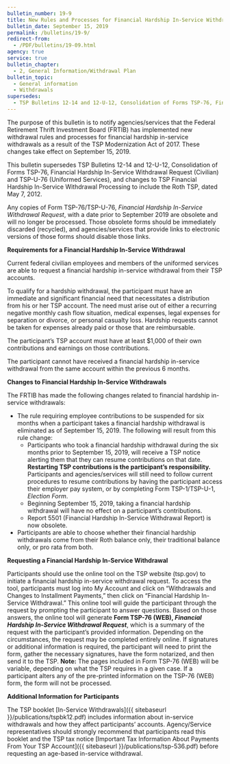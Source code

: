 ```yaml
---
bulletin_number: 19-9
title: New Rules and Processes for Financial Hardship In-Service Withdrawals
bulletin_date: September 15, 2019
permalink: /bulletins/19-9/
redirect-from:
  - /PDF/bulletins/19-09.html
agency: true
service: true
bulletin_chapter:
  - 2, General Information/Withdrawal Plan
bulletin_topic:
  - General information
  - Withdrawals
supersedes:
  - TSP Bulletins 12-14 and 12-U-12, Consolidation of Forms TSP-76, Financial Hardship In-Service Withdrawal Request (Civilian) and TSP-U-76 (Uniformed Services), and changes to TSP Financial Hardship In-Service Withdrawal Processing to include the Roth TSP, dated May 7, 2012.
---
```


<p>The purpose of this bulletin is to notify agencies/services that the Federal Retirement Thrift Investment Board (FRTIB) has implemented new withdrawal rules and processes for financial hardship in-service withdrawals as a result of the TSP Modernization Act of 2017. These changes take effect on September 15, 2019.</p>
<p>This bulletin supersedes TSP Bulletins 12-14 and 12-U-12, Consolidation of Forms TSP-76, Financial Hardship In-Service Withdrawal Request (Civilian) and TSP-U-76 (Uniformed Services), and changes to TSP Financial Hardship In-Service Withdrawal Processing to include the Roth TSP, dated May 7, 2012.</p>
<p>Any copies of Form TSP-76/TSP-U-76, <i>Financial Hardship In-Service Withdrawal Request</i>, with a date prior to September 2019 are obsolete and will no longer be processed. Those obsolete forms should be immediately discarded (recycled), and agencies/services that provide links to electronic versions of those forms should disable those links.</p>
<p><strong>Requirements for a Financial Hardship In-Service Withdrawal</strong></p>
<p>Current federal civilian employees and members of the uniformed services are able to request a financial hardship in-service withdrawal from their TSP accounts.</p>
<p>To qualify for a hardship withdrawal, the participant must have an immediate and significant financial need that necessitates a distribution from his or her TSP account. The need must arise out of either a recurring negative monthly cash flow situation, medical expenses, legal expenses for separation or divorce, or personal casualty loss. Hardship requests cannot be taken for expenses already paid or those that are reimbursable.</p>
<p>The participant’s TSP account must have at least $1,000 of their own contributions and earnings on those contributions.</p>
<p>The participant cannot have received a financial hardship in-service withdrawal from the same account within the previous 6 months.</p>
<p><strong>Changes to Financial Hardship In-Service Withdrawals</strong></p>
<p>The FRTIB has made the following changes related to financial hardship in-service withdrawals:</p>
<ul>
<li>The rule requiring employee contributions to be suspended for six months when a participant takes a financial hardship withdrawal is eliminated as of September 15, 2019. The following will result from this rule change:
<ul>
<li>Participants who took a financial hardship withdrawal during the six months prior to September 15, 2019, will receive a TSP notice alerting them that they can resume contributions on that date. <strong>Restarting TSP contributions is the participant’s responsibility.</strong> Participants and agencies/services will still need to follow current procedures to resume contributions by having the participant access their employer pay system, or by completing Form TSP-1/TSP-U-1, <i>Election Form</i>.</li>
<li>Beginning September 15, 2019, taking a financial hardship withdrawal will have no effect on a participant’s contributions.</li>
<li>Report 5501 (Financial Hardship In-Service Withdrawal Report) is now obsolete.</li>
</ul>
</li>
<li>Participants are able to choose whether their financial hardship withdrawals come from their Roth balance only, their traditional balance only, or pro rata from both.</li>
</ul>
<p><strong>Requesting a Financial Hardship In-Service Withdrawal</strong></p>
<p>Participants should use the online tool on the TSP website (tsp.gov) to initiate a financial hardship in-service withdrawal request. To access the tool, participants must log into My Account and click on “Withdrawals and Changes to Installment Payments,” then click on “Financial Hardship In-Service Withdrawal.” This online tool will guide the participant through the request by prompting the participant to answer questions. Based on those answers, the online tool will generate <strong>Form TSP-76 (WEB), <i>Financial Hardship In-Service Withdrawal Request</i></strong>, which is a summary of the request with the participant’s provided information. Depending on the circumstances, the request may be completed entirely online. If signatures or additional information is required, the participant will need to print the form, gather the necessary signatures, have the form notarized, and then send it to the TSP. <strong>Note:</strong> The pages included in Form TSP-76 (WEB) will be variable, depending on what the TSP requires in a given case. If a participant alters any of the pre-printed information on the TSP-76 (WEB) form, the form will not be processed.</p>
<p><strong>Additional Information for Participants</strong></p>

The TSP booklet [In-Service Withdrawals]({{ sitebaseurl }}/publications/tspbk12.pdf) includes information about in-service withdrawals and how they affect participants’ accounts. Agency/Service representatives should strongly recommend that participants read this booklet and the TSP tax notice [Important Tax Information About Payments From Your TSP Account]({{ sitebaseurl }}/publications/tsp-536.pdf) before requesting an age-based in-service withdrawal.

<!-- CONTENT END -->
